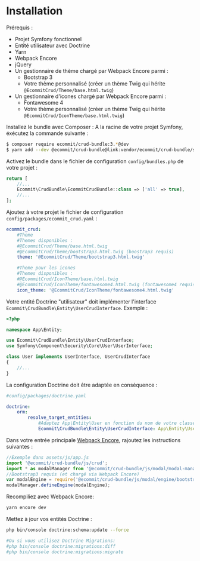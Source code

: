 # Installation

Prérequis :
* Projet Symfony fonctionnel
* Entité utilisateur avec Doctrine
* Yarn
* Webpack Encore
* jQuery
* Un gestionnaire de thème chargé par Webpack Encore parmi :
    * Bootstrap 3
    * Votre thème personnalisé (créer un thème Twig qui hérite `@EcommitCrud/Theme/base.html.twig`)
* Un gestionnaire d'icones chargé par Webpack Encore parmi :
    * Fontawesome 4
    * Votre thème personnalisé (créer un thème Twig qui hérite `@EcommitCrud/IconTheme/base.html.twig`)

Installez le bundle avec Composer : A la racine de votre projet Symfony, éxécutez la commande suivante :

```bash
$ composer require ecommit/crud-bundle:3.*@dev
$ yarn add --dev @ecommit/crud-bundle@link:vendor/ecommit/crud-bundle/src/Resources/assets
```

Activez le bundle dans le fichier de configuration `config/bundles.php` de votre projet :

```php
return [
    //...
    Ecommit\CrudBundle\EcommitCrudBundle::class => ['all' => true],
    //...
];
```

Ajoutez à votre projet le fichier de configuration `config/packages/ecommit_crud.yaml` :

```yaml
ecommit_crud:
    #Theme
    #Themes disponibles :
    #@EcommitCrud/Theme/base.html.twig
    #@EcommitCrud/Theme/bootstrap3.html.twig (boostrap3 requis)
    theme: '@EcommitCrud/Theme/bootstrap3.html.twig'

    #Theme pour les icones
    #Themes disponibles :
    #@EcommitCrud/IconTheme/base.html.twig
    #@EcommitCrud/IconTheme/fontawesome4.html.twig (fontawesome4 requis)
    icon_theme: '@EcommitCrud/IconTheme/fontawesome4.html.twig'
```

Votre entité Doctrine "utilisateur" doit implémenter l'interface `Ecommit\CrudBundle\Entity\UserCrudInterface`. Exemple :

```php
<?php

namespace App\Entity;

use Ecommit\CrudBundle\Entity\UserCrudInterface;
use Symfony\Component\Security\Core\User\UserInterface;

class User implements UserInterface, UserCrudInterface
{
    //...
}
```

La configuration Doctrine doit être adaptée en conséquence :

```yaml
#config/packages/doctrine.yaml

doctrine:
    orm:
        resolve_target_entities:
            #Adaptez App\Entity\User en fonction du nom de votre classe utilisateur
            Ecommit\CrudBundle\Entity\UserCrudInterface: App\Entity\User
```

Dans votre entrée principale [Webpack Encore](https://symfony.com/doc/current/frontend.html), rajoutez les instructions suivantes :

```js
//Exemple dans assets/js/app.js
import '@ecommit/crud-bundle/js/crud';
import * as modalManager from '@ecommit/crud-bundle/js/modal/modal-manager';
//Bootstrap3 requis (et chargé via Webpack Encore)
var modalEngine = require('@ecommit/crud-bundle/js/modal/engine/bootstrap3');
modalManager.defineEngine(modalEngine);
```

Recompiliez avec Webpack Encore:

```bash
yarn encore dev
```

Mettez à jour vos entités Doctrine :

```bash
php bin/console doctrine:schema:update --force

#Ou si vous utilisez Doctrine Migrations:
#php bin/console doctrine:migrations:diff
#php bin/console doctrine:migrations:migrate
```
